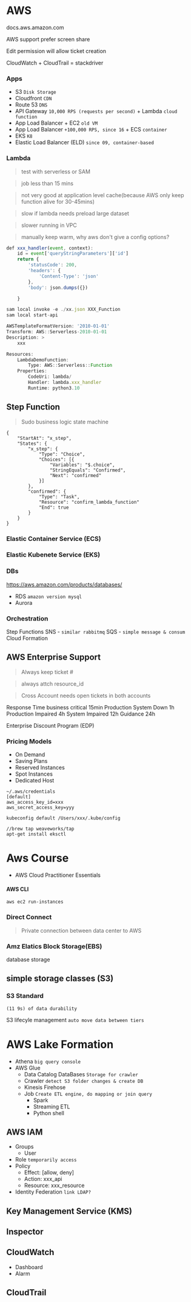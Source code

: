 # AWS
docs.aws.amazon.com

AWS support prefer screen share

Edit permission will allow ticket creation

CloudWatch + CloudTrail = stackdriver

### Apps
- S3 `Disk Storage`
- Cloudfront `CDN`
- Route 53 `DNS`
- API Gateway `10,000 RPS (requests per second)` + Lambda `cloud function`
- App Load Balancer + EC2 `old VM`
- App Load Balancer `+100,000 RPS, since 16` + ECS `container`
- EKS `K8`
- Elastic Load Balancer (ELD) `since 09, container-based`

### Lambda
> test with serverless or SAM

> job less than 15 mins

> not very good at application level cache(because AWS only keep function alive for 30-45mins)

> slow if lambda needs preload large dataset

> slower running in VPC

> manually keep warm, why aws don't give a config options?
```js
def xxx_handler(event, context):
    id = event['queryStringParameters']['id']
    return {
        'statusCode': 200,
        'headers': {
            'Content-Type': 'json'
        },
        'body': json.dumps({})

    }

sam local invoke -e ./xx.json XXX_Function
sam local start-api

AWSTemplateFormatVersion: '2010-01-01'
Transform: AWS::Serverless-2010-01-01
Description: >
    xxx

Resources:
    LambdaDemoFunction:
        Type: AWS::Serverless::Function
    Properties:
        CodeUri: lambda/
        Handler: lambda.xxx_handler
        Runtime: python3.10
```

## Step Function
> Sudo business logic
state machine
```
{
    "StartAt": "x_step",
    "States": {
        "x_step": {
            "Type": "Choice",
            "Choices": [{
                "Variables": "$.choice",
                "StringEquals": "Confirmed",
                "Next": "confirmed"
            }]
        },
        "confirmed": {
            "Type": "Task",
            "Resource": "confirm_lambda_function"
            "End": true
        }
    }
}
```
### Elastic Container Service (ECS)

### Elastic Kubenete Service (EKS)

### DBs
https://aws.amazon.com/products/databases/

- RDS `amazon version mysql`
- Aurora

### Orchestration
Step Functions
SNS - `similar rabbitmq`
SQS - `simple message & consum` 
Cloud Formation

## AWS Enterprise Support
> Always keep ticket #

> always attch resource_id

> Cross Account needs open tickets in both accounts

Response Time
business critical 15min
Production System Down 1h
Production Impaired 4h
System Impaired 12h
Guidance 24h

Enterprise Discount Program (EDP)

### Pricing Models
- On Demand
- Saving Plans
- Reserved Instances
- Spot Instances
- Dedicated Host


```
~/.aws/credentials
[default]
aws_access_key_id=xxx
aws_secret_access_key=yyy

kubeconfig default /Users/xxx/.kube/config

//brew tap weaveworks/tap
apt-get install eksctl
```

# Aws Course
- AWS Cloud Practitioner Essentials

#### AWS CLI
```
aws ec2 run-instances
```

### Direct Connect
> Private connection between data center to AWS

### Amz Elatics Block Storage(EBS)
database storage

## simple storage classes (S3)
### S3 Standard
    (11 9s) of data durability
S3 lifecyle management `auto move data between tiers`

# AWS Lake Formation
- Athena `big query console`
- AWS Glue
  - Data Catalog DataBases `Storage for crawler`
  - Crawler `detect S3 folder changes & create DB`
  - Kinesis Firehose
  - Job `Create ETL engine, do mapping or join query`
    - Spark
    - Streaming ETL
    - Python shell

## AWS IAM
- Groups
    - User
- Role `temporarily access`
- Policy
    - Effect: [allow, deny]
    - Action: xxx_api
    - Resource: xxx_resource
- Identity Federation `link LDAP?`

## Key Management Service (KMS)
## Inspector

## CloudWatch
- Dashboard
- Alarm

## CloudTrail